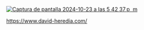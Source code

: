 [![Captura de pantalla 2024-10-23 a las 5 42 37 p  m](https://github.com/user-attachments/assets/0adcf273-f76d-4cf2-a7d4-c1ff977a426c)](https://www.david-heredia.com)

<a href="https://www.david-heredia.com/" target="_blank">https://www.david-heredia.com/</a>

